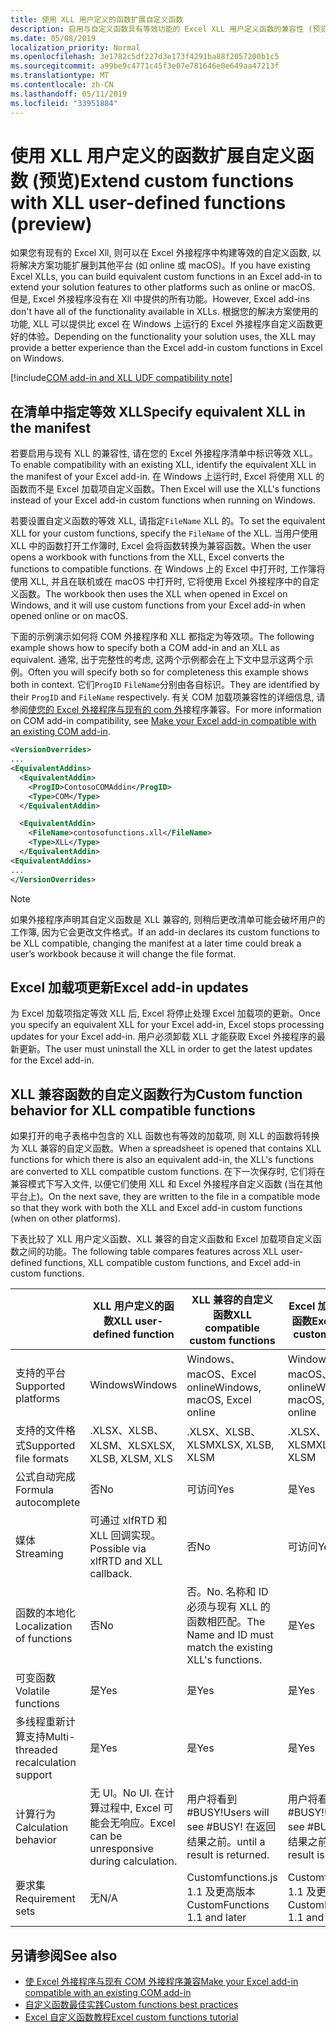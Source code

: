```yaml
---
title: 使用 XLL 用户定义的函数扩展自定义函数
description: 启用与自定义函数具有等效功能的 Excel XLL 用户定义函数的兼容性 (预览)
ms.date: 05/08/2019
localization_priority: Normal
ms.openlocfilehash: 3e1782c5df227d3e173f4291ba88f2057200b1c5
ms.sourcegitcommit: a99be9c4771c45f3e07e781646e0e649aa47213f
ms.translationtype: MT
ms.contentlocale: zh-CN
ms.lasthandoff: 05/11/2019
ms.locfileid: "33951884"
---
```

# <a name="extend-custom-functions-with-xll-user-defined-functions-preview"></a><span data-ttu-id="8ba15-103">使用 XLL 用户定义的函数扩展自定义函数 (预览)</span><span class="sxs-lookup"><span data-stu-id="8ba15-103">Extend custom functions with XLL user-defined functions (preview)</span></span>

<span data-ttu-id="8ba15-104">如果您有现有的 Excel Xll, 则可以在 Excel 外接程序中构建等效的自定义函数, 以将解决方案功能扩展到其他平台 (如 online 或 macOS)。</span><span class="sxs-lookup"><span data-stu-id="8ba15-104">If you have existing Excel XLLs, you can build equivalent custom functions in an Excel add-in to extend your solution features to other platforms such as online or macOS.</span></span> <span data-ttu-id="8ba15-105">但是, Excel 外接程序没有在 Xll 中提供的所有功能。</span><span class="sxs-lookup"><span data-stu-id="8ba15-105">However, Excel add-ins don't have all of the functionality available in XLLs.</span></span> <span data-ttu-id="8ba15-106">根据您的解决方案使用的功能, XLL 可以提供比 excel 在 Windows 上运行的 Excel 外接程序自定义函数更好的体验。</span><span class="sxs-lookup"><span data-stu-id="8ba15-106">Depending on the functionality your solution uses, the XLL may provide a better experience than the Excel add-in custom functions in Excel on Windows.</span></span>

[!include[COM add-in and XLL UDF compatibility note](../includes/xll-compatibility-note.md)]

## <a name="specify-equivalent-xll-in-the-manifest"></a><span data-ttu-id="8ba15-107">在清单中指定等效 XLL</span><span class="sxs-lookup"><span data-stu-id="8ba15-107">Specify equivalent XLL in the manifest</span></span>

<span data-ttu-id="8ba15-108">若要启用与现有 XLL 的兼容性, 请在您的 Excel 外接程序清单中标识等效 XLL。</span><span class="sxs-lookup"><span data-stu-id="8ba15-108">To enable compatibility with an existing XLL, identify the equivalent XLL in the manifest of your Excel add-in.</span></span> <span data-ttu-id="8ba15-109">在 Windows 上运行时, Excel 将使用 XLL 的函数而不是 Excel 加载项自定义函数。</span><span class="sxs-lookup"><span data-stu-id="8ba15-109">Then Excel will use the XLL's functions instead of your Excel add-in custom functions when running on Windows.</span></span>

<span data-ttu-id="8ba15-110">若要设置自定义函数的等效 XLL, 请指定`FileName` XLL 的。</span><span class="sxs-lookup"><span data-stu-id="8ba15-110">To set the equivalent XLL for your custom functions, specify the `FileName` of the XLL.</span></span> <span data-ttu-id="8ba15-111">当用户使用 XLL 中的函数打开工作簿时, Excel 会将函数转换为兼容函数。</span><span class="sxs-lookup"><span data-stu-id="8ba15-111">When the user opens a workbook with functions from the XLL, Excel converts the functions to compatible functions.</span></span> <span data-ttu-id="8ba15-112">在 Windows 上的 Excel 中打开时, 工作簿将使用 XLL, 并且在联机或在 macOS 中打开时, 它将使用 Excel 外接程序中的自定义函数。</span><span class="sxs-lookup"><span data-stu-id="8ba15-112">The workbook then uses the XLL when opened in Excel on Windows, and it will use custom functions from your Excel add-in when opened online or on macOS.</span></span>

<span data-ttu-id="8ba15-113">下面的示例演示如何将 COM 外接程序和 XLL 都指定为等效项。</span><span class="sxs-lookup"><span data-stu-id="8ba15-113">The following example shows how to specify both a COM add-in and an XLL as equivalent.</span></span> <span data-ttu-id="8ba15-114">通常, 出于完整性的考虑, 这两个示例都会在上下文中显示这两个示例。</span><span class="sxs-lookup"><span data-stu-id="8ba15-114">Often you will specify both so for completeness this example shows both in context.</span></span> <span data-ttu-id="8ba15-115">它们`ProgID` `FileName`分别由各自标识。</span><span class="sxs-lookup"><span data-stu-id="8ba15-115">They are identified by their `ProgID` and `FileName` respectively.</span></span> <span data-ttu-id="8ba15-116">有关 COM 加载项兼容性的详细信息, 请参阅[使您的 Excel 外接程序与现有的 com 外](../develop/make-office-add-in-compatible-with-existing-com-add-in.md)接程序兼容。</span><span class="sxs-lookup"><span data-stu-id="8ba15-116">For more information on COM add-in compatibility, see [Make your Excel add-in compatible with an existing COM add-in](../develop/make-office-add-in-compatible-with-existing-com-add-in.md).</span></span>

```xml
<VersionOverrides>
...
<EquivalentAddins>
  <EquivalentAddin>
    <ProgID>ContosoCOMAddin</ProgID>
    <Type>COM</Type>
  </EquivalentAddin>

  <EquivalentAddin>
    <FileName>contosofunctions.xll</FileName>
    <Type>XLL</Type>
  </EquivalentAddin>
<EquivalentAddins>
...
</VersionOverrides>
```

> [!NOTE]
> <span data-ttu-id="8ba15-117">如果外接程序声明其自定义函数是 XLL 兼容的, 则稍后更改清单可能会破坏用户的工作簿, 因为它会更改文件格式。</span><span class="sxs-lookup"><span data-stu-id="8ba15-117">If an add-in declares its custom functions to be XLL compatible, changing the manifest at a later time could break a user’s workbook because it will change the file format.</span></span>

## <a name="excel-add-in-updates"></a><span data-ttu-id="8ba15-118">Excel 加载项更新</span><span class="sxs-lookup"><span data-stu-id="8ba15-118">Excel add-in updates</span></span>

<span data-ttu-id="8ba15-119">为 Excel 加载项指定等效 XLL 后, Excel 将停止处理 Excel 加载项的更新。</span><span class="sxs-lookup"><span data-stu-id="8ba15-119">Once you specify an equivalent XLL for your Excel add-in, Excel stops processing updates for your Excel add-in.</span></span> <span data-ttu-id="8ba15-120">用户必须卸载 XLL 才能获取 Excel 外接程序的最新更新。</span><span class="sxs-lookup"><span data-stu-id="8ba15-120">The user must uninstall the XLL in order to get the latest updates for the Excel add-in.</span></span>

## <a name="custom-function-behavior-for-xll-compatible-functions"></a><span data-ttu-id="8ba15-121">XLL 兼容函数的自定义函数行为</span><span class="sxs-lookup"><span data-stu-id="8ba15-121">Custom function behavior for XLL compatible functions</span></span>

<span data-ttu-id="8ba15-122">如果打开的电子表格中包含的 XLL 函数也有等效的加载项, 则 XLL 的函数将转换为 XLL 兼容的自定义函数。</span><span class="sxs-lookup"><span data-stu-id="8ba15-122">When a spreadsheet is opened that contains XLL functions for which there is also an equivalent add-in, the XLL's functions are converted to XLL compatible custom functions.</span></span> <span data-ttu-id="8ba15-123">在下一次保存时, 它们将在兼容模式下写入文件, 以便它们使用 XLL 和 Excel 外接程序自定义函数 (当在其他平台上)。</span><span class="sxs-lookup"><span data-stu-id="8ba15-123">On the next save, they are written to the file in a compatible mode so that they work with both the XLL and Excel add-in custom functions (when on other platforms).</span></span>

<span data-ttu-id="8ba15-124">下表比较了 XLL 用户定义函数、XLL 兼容的自定义函数和 Excel 加载项自定义函数之间的功能。</span><span class="sxs-lookup"><span data-stu-id="8ba15-124">The following table compares features across XLL user-defined functions, XLL compatible custom functions, and Excel add-in custom functions.</span></span>

|         |<span data-ttu-id="8ba15-125">XLL 用户定义的函数</span><span class="sxs-lookup"><span data-stu-id="8ba15-125">XLL user-defined function</span></span> |<span data-ttu-id="8ba15-126">XLL 兼容的自定义函数</span><span class="sxs-lookup"><span data-stu-id="8ba15-126">XLL compatible custom functions</span></span> |<span data-ttu-id="8ba15-127">Excel 加载项自定义函数</span><span class="sxs-lookup"><span data-stu-id="8ba15-127">Excel add-in custom function</span></span> |
|---------|---------|---------|---------|
| <span data-ttu-id="8ba15-128">支持的平台</span><span class="sxs-lookup"><span data-stu-id="8ba15-128">Supported platforms</span></span> | <span data-ttu-id="8ba15-129">Windows</span><span class="sxs-lookup"><span data-stu-id="8ba15-129">Windows</span></span> | <span data-ttu-id="8ba15-130">Windows、macOS、Excel online</span><span class="sxs-lookup"><span data-stu-id="8ba15-130">Windows, macOS, Excel online</span></span> | <span data-ttu-id="8ba15-131">Windows、macOS、Excel online</span><span class="sxs-lookup"><span data-stu-id="8ba15-131">Windows, macOS, Excel online</span></span> |
| <span data-ttu-id="8ba15-132">支持的文件格式</span><span class="sxs-lookup"><span data-stu-id="8ba15-132">Supported file formats</span></span> | <span data-ttu-id="8ba15-133">.XLSX、XLSB、XLSM、XLS</span><span class="sxs-lookup"><span data-stu-id="8ba15-133">XLSX, XLSB, XLSM, XLS</span></span> | <span data-ttu-id="8ba15-134">.XLSX、XLSB、XLSM</span><span class="sxs-lookup"><span data-stu-id="8ba15-134">XLSX, XLSB, XLSM</span></span> | <span data-ttu-id="8ba15-135">.XLSX、XLSB、XLSM</span><span class="sxs-lookup"><span data-stu-id="8ba15-135">XLSX, XLSB, XLSM</span></span> |
| <span data-ttu-id="8ba15-136">公式自动完成</span><span class="sxs-lookup"><span data-stu-id="8ba15-136">Formula autocomplete</span></span> | <span data-ttu-id="8ba15-137">否</span><span class="sxs-lookup"><span data-stu-id="8ba15-137">No</span></span> | <span data-ttu-id="8ba15-138">可访问</span><span class="sxs-lookup"><span data-stu-id="8ba15-138">Yes</span></span> | <span data-ttu-id="8ba15-139">是</span><span class="sxs-lookup"><span data-stu-id="8ba15-139">Yes</span></span> |
| <span data-ttu-id="8ba15-140">媒体</span><span class="sxs-lookup"><span data-stu-id="8ba15-140">Streaming</span></span> | <span data-ttu-id="8ba15-141">可通过 xlfRTD 和 XLL 回调实现。</span><span class="sxs-lookup"><span data-stu-id="8ba15-141">Possible via xlfRTD and XLL callback.</span></span> | <span data-ttu-id="8ba15-142">否</span><span class="sxs-lookup"><span data-stu-id="8ba15-142">No</span></span> | <span data-ttu-id="8ba15-143">可访问</span><span class="sxs-lookup"><span data-stu-id="8ba15-143">Yes</span></span> |
| <span data-ttu-id="8ba15-144">函数的本地化</span><span class="sxs-lookup"><span data-stu-id="8ba15-144">Localization of functions</span></span> | <span data-ttu-id="8ba15-145">否</span><span class="sxs-lookup"><span data-stu-id="8ba15-145">No</span></span> | <span data-ttu-id="8ba15-146">否。</span><span class="sxs-lookup"><span data-stu-id="8ba15-146">No.</span></span> <span data-ttu-id="8ba15-147">名称和 ID 必须与现有 XLL 的函数相匹配。</span><span class="sxs-lookup"><span data-stu-id="8ba15-147">The Name and ID must match the existing XLL's functions.</span></span> | <span data-ttu-id="8ba15-148">是</span><span class="sxs-lookup"><span data-stu-id="8ba15-148">Yes</span></span> |
| <span data-ttu-id="8ba15-149">可变函数</span><span class="sxs-lookup"><span data-stu-id="8ba15-149">Volatile functions</span></span> | <span data-ttu-id="8ba15-150">是</span><span class="sxs-lookup"><span data-stu-id="8ba15-150">Yes</span></span> | <span data-ttu-id="8ba15-151">是</span><span class="sxs-lookup"><span data-stu-id="8ba15-151">Yes</span></span> | <span data-ttu-id="8ba15-152">是</span><span class="sxs-lookup"><span data-stu-id="8ba15-152">Yes</span></span> |
| <span data-ttu-id="8ba15-153">多线程重新计算支持</span><span class="sxs-lookup"><span data-stu-id="8ba15-153">Multi-threaded recalculation support</span></span> | <span data-ttu-id="8ba15-154">是</span><span class="sxs-lookup"><span data-stu-id="8ba15-154">Yes</span></span> | <span data-ttu-id="8ba15-155">是</span><span class="sxs-lookup"><span data-stu-id="8ba15-155">Yes</span></span> | <span data-ttu-id="8ba15-156">是</span><span class="sxs-lookup"><span data-stu-id="8ba15-156">Yes</span></span> |
| <span data-ttu-id="8ba15-157">计算行为</span><span class="sxs-lookup"><span data-stu-id="8ba15-157">Calculation behavior</span></span> | <span data-ttu-id="8ba15-158">无 UI。</span><span class="sxs-lookup"><span data-stu-id="8ba15-158">No UI.</span></span> <span data-ttu-id="8ba15-159">在计算过程中, Excel 可能会无响应。</span><span class="sxs-lookup"><span data-stu-id="8ba15-159">Excel can be unresponsive during calculation.</span></span> | <span data-ttu-id="8ba15-160">用户将看到 #BUSY!</span><span class="sxs-lookup"><span data-stu-id="8ba15-160">Users will see #BUSY!</span></span> <span data-ttu-id="8ba15-161">在返回结果之前。</span><span class="sxs-lookup"><span data-stu-id="8ba15-161">until a result is returned.</span></span> | <span data-ttu-id="8ba15-162">用户将看到 #BUSY!</span><span class="sxs-lookup"><span data-stu-id="8ba15-162">Users will see #BUSY!</span></span> <span data-ttu-id="8ba15-163">在返回结果之前。</span><span class="sxs-lookup"><span data-stu-id="8ba15-163">until a result is returned.</span></span> |
| <span data-ttu-id="8ba15-164">要求集</span><span class="sxs-lookup"><span data-stu-id="8ba15-164">Requirement sets</span></span> | <span data-ttu-id="8ba15-165">无</span><span class="sxs-lookup"><span data-stu-id="8ba15-165">N/A</span></span> | <span data-ttu-id="8ba15-166">Customfunctions.js 1.1 及更高版本</span><span class="sxs-lookup"><span data-stu-id="8ba15-166">CustomFunctions 1.1 and later</span></span> | <span data-ttu-id="8ba15-167">Customfunctions.js 1.1 及更高版本</span><span class="sxs-lookup"><span data-stu-id="8ba15-167">CustomFunctions 1.1 and later</span></span> |

## <a name="see-also"></a><span data-ttu-id="8ba15-168">另请参阅</span><span class="sxs-lookup"><span data-stu-id="8ba15-168">See also</span></span>

- [<span data-ttu-id="8ba15-169">使 Excel 外接程序与现有 COM 外接程序兼容</span><span class="sxs-lookup"><span data-stu-id="8ba15-169">Make your Excel add-in compatible with an existing COM add-in</span></span>](../develop/make-office-add-in-compatible-with-existing-com-add-in.md)
- [<span data-ttu-id="8ba15-170">自定义函数最佳实践</span><span class="sxs-lookup"><span data-stu-id="8ba15-170">Custom functions best practices</span></span>](custom-functions-best-practices.md)
- [<span data-ttu-id="8ba15-171">Excel 自定义函数教程</span><span class="sxs-lookup"><span data-stu-id="8ba15-171">Excel custom functions tutorial</span></span>](../tutorials/excel-tutorial-create-custom-functions.md)
